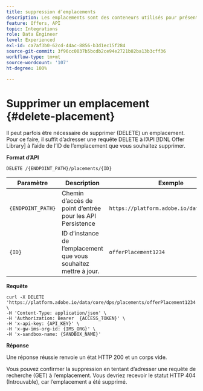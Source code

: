 ```yaml
---
title: suppression d’emplacements
description: Les emplacements sont des conteneurs utilisés pour présenter vos offres.
feature: Offers, API
topic: Integrations
role: Data Engineer
level: Experienced
exl-id: ca7af3b0-62cd-44ac-8856-b3d1ec15f284
source-git-commit: 3f96cc0037b5bcdb2ce94e2721b02ba13b3cff36
workflow-type: tm+mt
source-wordcount: '107'
ht-degree: 100%

---
```


# Supprimer un emplacement {#delete-placement}

Il peut parfois être nécessaire de supprimer (DELETE) un emplacement. Pour ce faire, il suffit d’adresser une requête DELETE à l’API [!DNL Offer Library] à l’aide de l’ID de l’emplacement que vous souhaitez supprimer.

**Format d’API**

```http
DELETE /{ENDPOINT_PATH}/placements/{ID}
```

| Paramètre | Description | Exemple |
| --------- | ----------- | ------- |
| `{ENDPOINT_PATH}` | Chemin d’accès de point d’entrée pour les API Persistence | `https://platform.adobe.io/data/core/dps/` |
| `{ID}` | ID d’instance de l’emplacement que vous souhaitez mettre à jour. | `offerPlacement1234` |

**Requête**

```shell
curl -X DELETE 'https://platform.adobe.io/data/core/dps/placements/offerPlacement1234' \
-H 'Content-Type: application/json' \
-H 'Authorization: Bearer  {ACCESS_TOKEN}' \
-H 'x-api-key: {API_KEY}' \
-H 'x-gw-ims-org-id: {IMS_ORG}' \
-H 'x-sandbox-name: {SANDBOX_NAME}'
```

**Réponse**

Une réponse réussie renvoie un état HTTP 200 et un corps vide.

Vous pouvez confirmer la suppression en tentant d’adresser une requête de recherche (GET) à l’emplacement. Vous devriez recevoir le statut HTTP 404 (Introuvable), car l’emplacement a été supprimé.
